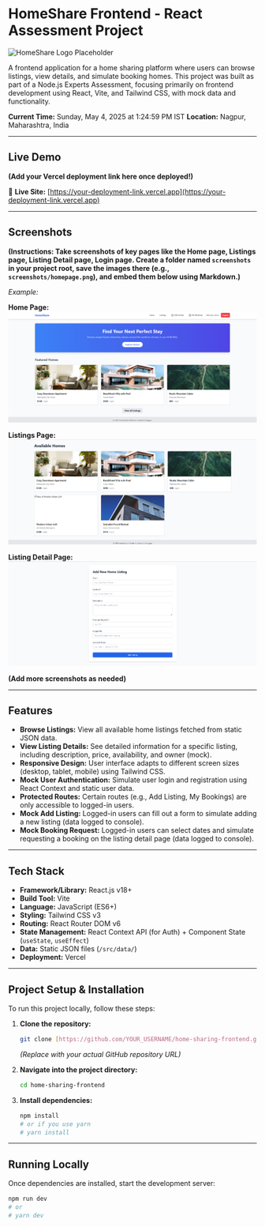 # HomeShare Frontend - React Assessment Project

![HomeShare Logo Placeholder](https://via.placeholder.com/150/4A90E2/FFFFFF?text=HomeShare)

A frontend application for a home sharing platform where users can browse listings, view details, and simulate booking homes. This project was built as part of a Node.js Experts Assessment, focusing primarily on frontend development using React, Vite, and Tailwind CSS, with mock data and functionality.

**Current Time:** Sunday, May 4, 2025 at 1:24:59 PM IST
**Location:** Nagpur, Maharashtra, India

---

## Live Demo

**(Add your Vercel deployment link here once deployed!)**

🔗 **Live Site:** [https://your-deployment-link.vercel.app](https://your-deployment-link.vercel.app)

---

## Screenshots

**(Instructions: Take screenshots of key pages like the Home page, Listings page, Listing Detail page, Login page. Create a folder named `screenshots` in your project root, save the images there (e.g., `screenshots/homepage.png`), and embed them below using Markdown.)**

*Example:*

**Home Page:**
![Home Page Screenshot](screenshots\homepage.png)

**Listings Page:**
![Listings Page Screenshot](screenshots\listings.png)

**Listing Detail Page:**
![Listing Detail Page Screenshot](screenshots\newlisting.png)

**(Add more screenshots as needed)**

---

## Features

* **Browse Listings:** View all available home listings fetched from static JSON data.
* **View Listing Details:** See detailed information for a specific listing, including description, price, availability, and owner (mock).
* **Responsive Design:** User interface adapts to different screen sizes (desktop, tablet, mobile) using Tailwind CSS.
* **Mock User Authentication:** Simulate user login and registration using React Context and static user data.
* **Protected Routes:** Certain routes (e.g., Add Listing, My Bookings) are only accessible to logged-in users.
* **Mock Add Listing:** Logged-in users can fill out a form to simulate adding a new listing (data logged to console).
* **Mock Booking Request:** Logged-in users can select dates and simulate requesting a booking on the listing detail page (data logged to console).

---

## Tech Stack

* **Framework/Library:** React.js v18+
* **Build Tool:** Vite
* **Language:** JavaScript (ES6+)
* **Styling:** Tailwind CSS v3
* **Routing:** React Router DOM v6
* **State Management:** React Context API (for Auth) + Component State (`useState`, `useEffect`)
* **Data:** Static JSON files (`/src/data/`)
* **Deployment:** Vercel

---

## Project Setup & Installation

To run this project locally, follow these steps:

1.  **Clone the repository:**
    ```bash
    git clone [https://github.com/YOUR_USERNAME/home-sharing-frontend.git](https://github.com/YOUR_USERNAME/home-sharing-frontend.git)
    ```
    *(Replace with your actual GitHub repository URL)*

2.  **Navigate into the project directory:**
    ```bash
    cd home-sharing-frontend
    ```

3.  **Install dependencies:**
    ```bash
    npm install
    # or if you use yarn
    # yarn install
    ```

---

## Running Locally

Once dependencies are installed, start the development server:

```bash
npm run dev
# or
# yarn dev